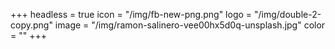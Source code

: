 +++
headless = true
icon = "/img/fb-new-png.png"
logo = "/img/double-2-copy.png"
image = "/img/ramon-salinero-vee00hx5d0q-unsplash.jpg"
color = ""
+++

